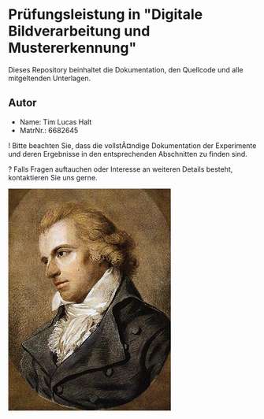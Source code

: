 # Prüfungsleistung in "Digitale Bildverarbeitung und Mustererkennung"

Dieses Repository beinhaltet die Dokumentation, den Quellcode und alle mitgeltenden Unterlagen.

## Autor

- Name:     Tim Lucas Halt
- MatrNr.:  6682645

! Bitte beachten Sie, dass die vollstÃ¤ndige Dokumentation der Experimente und deren Ergebnisse in den entsprechenden Abschnitten zu finden sind.

? Falls Fragen auftauchen oder Interesse an weiteren Details besteht, kontaktieren Sie uns gerne.

![schönes Bild](schiller.jpg)
